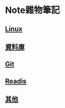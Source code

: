 # Note雜物筆記

## [Linux](Linux.md)

## [資料庫](Mariadb.md)

## [Git](Git.md)

## [Readis](Readis.md)

## [其他](Other.md)